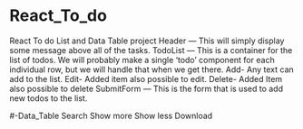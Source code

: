 # React_To_do
React To do List and Data Table project
Header — This will simply display some message above all of the tasks.
TodoList — This is a container for the list of todos. We will probably make a single ‘todo’ component for each individual row, but we will handle that when we get there.
Add- Any text can add to the list.
Edit- Added item also possible to edit.
Delete- Added Item also possible to delete
SubmitForm — This is the form that is used to add new todos to the list.



#-Data_Table
Search
Show more 
Show less
Download
